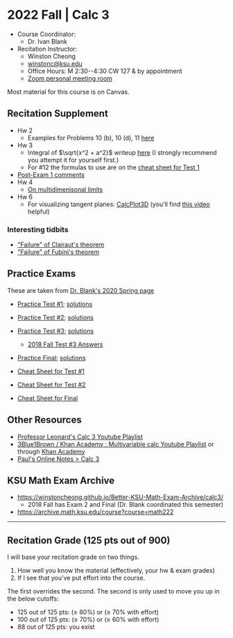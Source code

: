 # 2022 Fall | Calc 3

<style>
 a:visited {
  color: darkorchid
 }
</style>

* Course Coordinator:
  * Dr. Ivan Blank
* Recitation Instructor:
  * Winston Cheong
  * winstonc@ksu.edu
  * Office Hours: M 2:30--4:30 CW 127 & by appointment
  * [Zoom personal meeting room](https://ksu.zoom.us/j/2293865582?pwd=Z0dqUTQrUSt6THRBOW41SG43aitmdz09)

Most material for this course is on Canvas.

## Recitation Supplement

* Hw 2
  * Examples for Problems 10 (b), 10 (d), 11 [here](https://www.overleaf.com/read/ynfvpfmwvfwr)
* Hw 3
  * Integral of $\sqrt{x^2 + a^2}$ writeup [here](https://www.overleaf.com/read/nzhzfwfwrxkc) (I strongly recommend you attempt it for yourself first.)
  * For #12 the formulas to use are on the [cheat sheet for Test 1](https://www.math.ksu.edu/~blanki/CheatT1.pdf)
* [Post-Exam 1 comments](https://www.overleaf.com/read/scmbncvbjthz)
* Hw 4
  * [On multidimenisonal limits](https://www.overleaf.com/read/nhwjrjhjgwsz)
* Hw 6
  * For visualizing tangent planes: [CalcPlot3D](https://c3d.libretexts.org/CalcPlot3D/index.html#) (you'll find [this video](https://www.youtube.com/watch?v=KzQuvEXoDI0) helpful)

### Interesting tidbits

* ["Failure" of Clairaut's theorem](https://calculus.subwiki.org/wiki/Failure_of_Clairaut%27s_theorem_where_both_mixed_partials_are_defined_but_not_equal)
* ["Failure" of Fubini's theorem](https://math.jhu.edu/~jmb/note/nofub.pdf)

## Practice Exams

These are taken from [Dr. Blank's 2020 Spring page](https://www.math.ksu.edu/~blanki/indexM222Spring2020.html)

* [Practice Test #1](Prac1.pdf); [solutions](AnsPrac1.pdf)
* [Practice Test #2](Prac2F18.pdf); [solutions](AnsPrac2Combined.pdf)
* [Practice Test #3](Prac3F15.pdf); [solutions](AnsPrac3.pdf)
  * [2018 Fall Test #3 Answers](AnsT3.pdf)
* [Practice Final](PracFin.pdf); [solutions](AnsPracFin.pdf)

* [Cheat Sheet for Test #1](Cheat1.pdf)
* [Cheat Sheet for Test #2](CheatT2.pdf)
* [Cheat Sheet for Final](FinalCheatSheet.pdf)

## Other Resources

* [Professor Leonard's Calc 3 Youtube Playlist](https://www.youtube.com/playlist?list=PLDesaqWTN6ESk16YRmzuJ8f6-rnuy0Ry7)
* [3Blue1Brown / Khan Academy : Multivariable calc Youtube Playlist](https://www.youtube.com/playlist?list=PLSQl0a2vh4HC5feHa6Rc5c0wbRTx56nF7) or through [Khan Academy](https://www.khanacademy.org/math/multivariable-calculus)
* [Paul's Online Notes > Calc 3](https://tutorial.math.lamar.edu/classes/calciii/calciii.aspx)

## KSU Math Exam Archive

* <https://winstoncheong.github.io/Better-KSU-Math-Exam-Archive/calc3/>
  * 2018 Fall has Exam 2 and Final (Dr. Blank coordinated this semester)
* <https://archive.math.ksu.edu/course?course=math222>

----

## Recitation Grade (125 pts out of 900)

I will base your recitation grade on two things.

1) How well you know the material (effectively, your hw & exam grades)
2) If I see that you've put effort into the course.

The first overrides the second. The second is only used to move you up in the below cutoffs:

* 125 out of 125 pts: (&GreaterEqual; 80%) or (&GreaterEqual; 70% with effort)
* 100 out of 125 pts: (&GreaterEqual; 70%) or (&GreaterEqual; 60% with effort)
* 88 out of 125 pts: you exist
